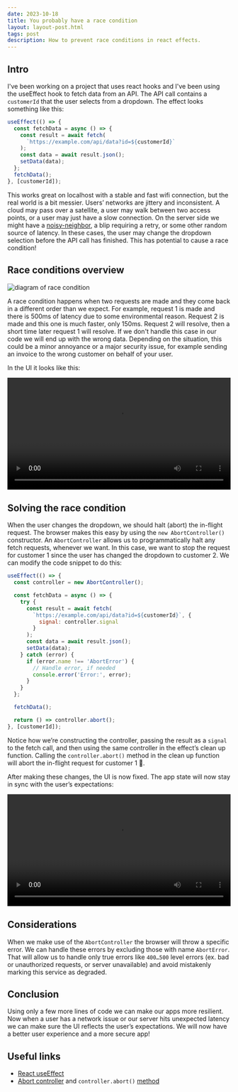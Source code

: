```yaml
---
date: 2023-10-18
title: You probably have a race condition
layout: layout-post.html
tags: post
description: How to prevent race conditions in react effects.
---
```

## Intro

I've been working on a project that uses react hooks and I've been using the useEffect hook to fetch data from an API. The API call contains a `customerId` that the user selects from a dropdown. The effect looks something like this:

```javascript
useEffect(() => {
  const fetchData = async () => {
    const result = await fetch(
      `https://example.com/api/data?id=${customerId}`
    );
    const data = await result.json();
    setData(data);
  };
  fetchData();
}, [customerId]);
```

This works great on localhost with a stable and fast wifi connection, but the real world is a bit messier. Users’ networks are jittery and inconsistent. A cloud may pass over a satellite, a user may walk between two access points, or a user may just have a slow connection. On the server side we might have a [noisy-neighbor](https://en.wikipedia.org/wiki/Cloud_computing_issues%23Performance_interference_and_noisy_neighbors), a blip requiring a retry, or some other random source of latency. In these cases, the user may change the dropdown selection before the API call has finished. This has potential to cause a race condition!

## Race conditions overview

![diagram of race condition](/images/posts/abort-controller/race-condition.png "diagram of race condition")

A race condition happens when two requests are made and they come back in a different order than we expect. For example, request 1 is made and there is 500ms of latency due to some environmental reason. Request 2 is made and this one is much faster, only 150ms. Request 2 will resolve, then a short time later request 1 will resolve. If we don't handle this case in our code we will end up with the wrong data. Depending on the situation, this could be a minor annoyance or a major security issue, for example sending an invoice to the wrong customer on behalf of your user.

In the UI it looks like this:

<video width="100%" controls>
  <source src="/images/posts/abort-controller/before.mp4" type="video/mp4">
</video>

## Solving the race condition

When the user changes the dropdown, we should halt (abort) the in-flight request. The browser makes this easy by using the `new AbortController()` constructor. An `AbortController` allows us to programmatically halt any fetch requests, whenever we want. In this case, we want to stop the request for customer 1 since the user has changed the dropdown to customer 2. We can modify the code snippet to do this:
```javascript
useEffect(() => {
  const controller = new AbortController();

  const fetchData = async () => {
    try {
      const result = await fetch(
        `https://example.com/api/data?id=${customerId}`, {
          signal: controller.signal
        }
      );
      const data = await result.json();
      setData(data);
    } catch (error) {
      if (error.name !== 'AbortError') {
        // Handle error, if needed
        console.error('Error:', error);
      }
    }
  };

  fetchData();

  return () => controller.abort();
}, [customerId]);
```

Notice how we’re constructing the controller, passing the result as a `signal` to the fetch call, and then using the same controller in the effect’s clean up function. Calling the `controller.abort()` method in the clean up function will abort the in-flight request for customer 1 🎉.

After making these changes, the UI is now fixed. The app state will now stay in sync with the user’s expectations:

<video width="100%" controls>
  <source src="/images/posts/abort-controller/after.mp4" type="video/mp4">
</video>

## Considerations
When we make use of the `AbortController` the browser will throw a specific error. We can handle these errors by excluding those with name `AbortError`. That will allow us to handle only true errors like `400…500` level errors (ex. bad or unauthorized requests, or server unavailable)  and avoid mistakenly marking this service as degraded.

## Conclusion
Using only a few more lines of code we can make our apps more resilient. Now when a user has a network issue or our server hits unexpected latency we can make sure the UI reflects the user’s expectations. We will now have a better user experience and a more secure app!

## Useful links
* [React useEffect](https://react.dev/reference/react/useEffect)
* [Abort controller](https://developer.mozilla.org/en-US/docs/Web/API/AbortController/AbortController) and `controller.abort()` [method](https://developer.mozilla.org/en-US/docs/Web/API/AbortController/abort)
